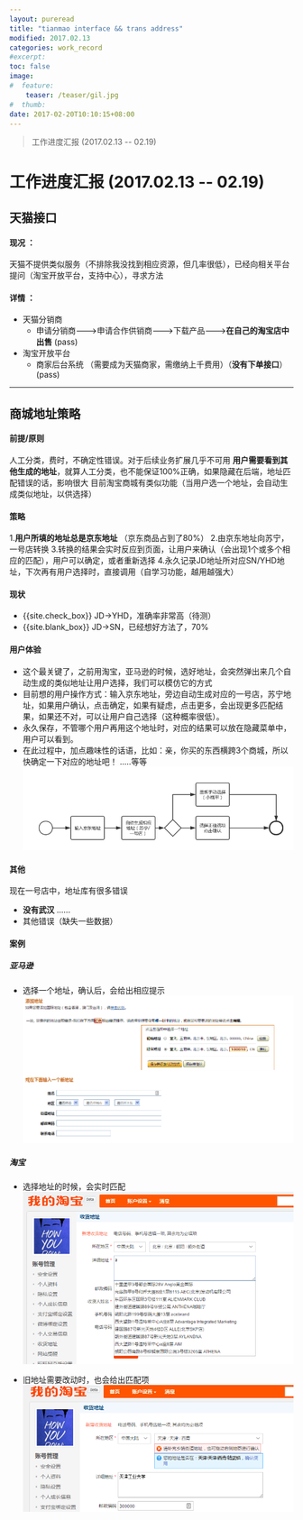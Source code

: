 ```yaml
---
layout: pureread
title: "tianmao interface && trans address"
modified: 2017.02.13
categories: work_record
#excerpt:
toc: false
image:
#  feature:
    teaser: /teaser/gil.jpg
#  thumb:
date: 2017-02-20T10:10:15+08:00
---
```

>工作进度汇报 (2017.02.13 -- 02.19)

# 工作进度汇报 (2017.02.13 -- 02.19)

## 天猫接口

#### 现况 ：
 天猫不提供类似服务（不排除我没找到相应资源，但几率很低），已经向相关平台提问（淘宝开放平台，支持中心），寻求方法
#### 详情 ：
-  天猫分销商
    -  申请分销商--->申请合作供销商--->下载产品--->**在自己的淘宝店中出售** (pass)
- 淘宝开放平台
    - 商家后台系统 （需要成为天猫商家，需缴纳上千费用）（**没有下单接口**）(pass)


----------


## 商城地址策略

#### 前提/原则
人工分类，费时，不确定性错误。对于后续业务扩展几乎不可用
**用户需要看到其他生成的地址**，就算人工分类，也不能保证100%正确，如果隐藏在后端，地址匹配错误的话，影响很大
目前淘宝商城有类似功能（当用户选一个地址，会自动生成类似地址，以供选择）


#### 策略
 1.**用户所填的地址总是京东地址** （京东商品占到了80%）
 2.由京东地址向苏宁，一号店转换
 3.转换的结果会实时反应到页面，让用户来确认（会出现1个或多个相应的匹配），用户可以确定，或者重新选择
 4.永久记录JD地址所对应SN/YHD地址，下次再有用户选择时，直接调用（自学习功能，越用越强大）

#### 现状
- {{site.check_box}} JD->YHD，准确率非常高（待测）
- {{site.blank_box}}  JD->SN，已经想好方法了，70%

#### 用户体验
- 这个最关键了，之前用淘宝，亚马逊的时候，选好地址，会突然弹出来几个自动生成的类似地址让用户选择，我们可以模仿它的方式
- 目前想的用户操作方式：输入京东地址，旁边自动生成对应的一号店，苏宁地址，如果用户确认，点击确定，如果有疑虑，点击更多，会出现更多匹配结果，如果还不对，可以让用户自己选择（这种概率很低）。
- 永久保存，不管哪个用户再用这个地址时，对应的结果可以放在隐藏菜单中，用户可以看到。
- 在此过程中，加点趣味性的话语，比如：亲，你买的东西横跨3个商城，所以快确定一下对应的地址吧！ .....等等
![新地址用户体验方式.png](/images/work_log/2017-2-20/%E6%96%B0%E5%9C%B0%E5%9D%80%E7%94%A8%E6%88%B7%E4%BD%93%E9%AA%8C%E6%96%B9%E5%BC%8F.png)



#### 其他
现在一号店中，地址库有很多错误
- **没有武汉** ......
- 其他错误（缺失一些数据）


#### 案例

##### 亚马逊
- 选择一个地址，确认后，会给出相应提示
![亚马逊](/images/work_log/2017-2-20/yamaxun.png)


##### 淘宝
- 选择地址的时候，会实时匹配
![taobao_1](/images/work_log/2017-2-20/taobao_1.png)

- 旧地址需要改动时，也会给出匹配项
![taobao_2](/images/work_log/2017-2-20/taobao_2.png)

















